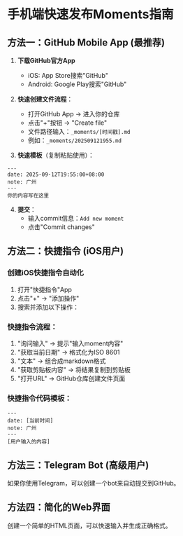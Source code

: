 # 手机端快速发布Moments指南

## 方法一：GitHub Mobile App (最推荐)

1. **下载GitHub官方App**
   - iOS: App Store搜索"GitHub"
   - Android: Google Play搜索"GitHub"

2. **快速创建文件流程**：
   - 打开GitHub App → 进入你的仓库
   - 点击"+"按钮 → "Create file"
   - 文件路径输入：`_moments/[时间戳].md`
   - 例如：`_moments/202509121955.md`

3. **快速模板**（复制粘贴使用）：
```
---
date: 2025-09-12T19:55:00+08:00
note: 广州
---
你的内容写在这里
```

4. **提交**：
   - 输入commit信息：`Add new moment`
   - 点击"Commit changes"

## 方法二：快捷指令 (iOS用户)

### 创建iOS快捷指令自动化

1. 打开"快捷指令"App
2. 点击"+" → "添加操作"
3. 搜索并添加以下操作：

### 快捷指令流程：
1. "询问输入" → 提示"输入moment内容"
2. "获取当前日期" → 格式化为ISO 8601
3. "文本" → 组合成markdown格式
4. "获取剪贴板内容" → 将结果复制到剪贴板
5. "打开URL" → GitHub仓库创建文件页面

### 快捷指令代码模板：
```
---
date: [当前时间]
note: 广州
---
[用户输入的内容]
```

## 方法三：Telegram Bot (高级用户)

如果你使用Telegram，可以创建一个bot来自动提交到GitHub。

## 方法四：简化的Web界面

创建一个简单的HTML页面，可以快速输入并生成正确格式。